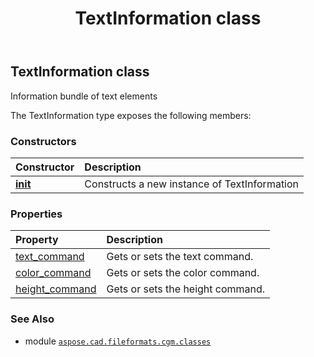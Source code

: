 ﻿---
title: TextInformation class
second_title: Aspose.CAD for Python via .NET API References
description: 
type: docs
weight: 70
url: /python-net/aspose.cad.fileformats.cgm.classes/textinformation/
is_root: false
---

## TextInformation class

Information bundle of text elements



The TextInformation type exposes the following members:

### Constructors
| Constructor | Description |
| :- | :- |
| [__init__](/cad/python-net/aspose.cad.fileformats.cgm.classes/textinformation/__init__/#) | Constructs a new instance of TextInformation |


### Properties
| Property | Description |
| :- | :- |
| [text_command](/cad/python-net/aspose.cad.fileformats.cgm.classes/textinformation/text_command) | Gets or sets the text command. |
| [color_command](/cad/python-net/aspose.cad.fileformats.cgm.classes/textinformation/color_command) | Gets or sets the color command. |
| [height_command](/cad/python-net/aspose.cad.fileformats.cgm.classes/textinformation/height_command) | Gets or sets the height command. |



### See Also
* module [`aspose.cad.fileformats.cgm.classes`](..)
